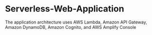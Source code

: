 # Serverless-Web-Application
The application architecture uses AWS Lambda, Amazon API Gateway, Amazon DynamoDB, Amazon Cognito, and AWS Amplify Console
